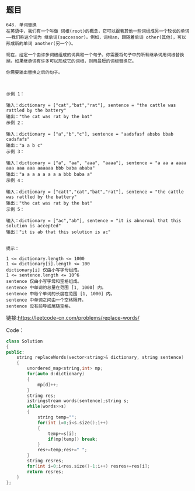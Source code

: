 题目
--
    648. 单词替换
    在英语中，我们有一个叫做 词根(root)的概念，它可以跟着其他一些词组成另一个较长的单词——我们称这个词为 继承词(successor)。例如，词根an，跟随着单词 other(其他)，可以形成新的单词 another(另一个)。

    现在，给定一个由许多词根组成的词典和一个句子。你需要将句子中的所有继承词用词根替换掉。如果继承词有许多可以形成它的词根，则用最短的词根替换它。

    你需要输出替换之后的句子。

 

    示例 1：

    输入：dictionary = ["cat","bat","rat"], sentence = "the cattle was rattled by the battery"
    输出："the cat was rat by the bat"
    示例 2：

    输入：dictionary = ["a","b","c"], sentence = "aadsfasf absbs bbab cadsfafs"
    输出："a a b c"
    示例 3：

    输入：dictionary = ["a", "aa", "aaa", "aaaa"], sentence = "a aa a aaaa aaa aaa aaa aaaaaa bbb baba ababa"
    输出："a a a a a a a a bbb baba a"
    示例 4：

    输入：dictionary = ["catt","cat","bat","rat"], sentence = "the cattle was rattled by the battery"
    输出："the cat was rat by the bat"
    示例 5：

    输入：dictionary = ["ac","ab"], sentence = "it is abnormal that this solution is accepted"
    输出："it is ab that this solution is ac"
 

    提示：

    1 <= dictionary.length <= 1000
    1 <= dictionary[i].length <= 100
    dictionary[i] 仅由小写字母组成。
    1 <= sentence.length <= 10^6
    sentence 仅由小写字母和空格组成。
    sentence 中单词的总量在范围 [1, 1000] 内。
    sentence 中每个单词的长度在范围 [1, 1000] 内。
    sentence 中单词之间由一个空格隔开。
    sentence 没有前导或尾随空格。

链接:https://leetcode-cn.com/problems/replace-words/


Code：
```cpp
class Solution 
{
public:
    string replaceWords(vector<string>& dictionary, string sentence) 
    {
        unordered_map<string,int> mp;
        for(auto d:dictionary)
        {
            mp[d]++;
        }
        string res;
        istringstream words(sentence);string s;
        while(words>>s)
        {
            string temp="";
            for(int i=0;i<s.size();i++)
            {
                temp+=s[i];
                if(mp[temp]) break;
            }
            res+=temp;res+=" ";
        }
        string resres;
        for(int i=0;i<res.size()-1;i++) resres+=res[i];
        return resres;
    }
};
```
